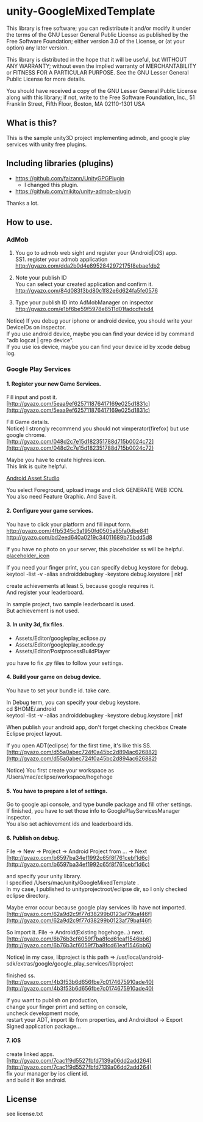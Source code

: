
# unity-GoogleMixedTemplate

This library is free software; you can redistribute it and/or modify it under the terms of the GNU Lesser General Public License as published by the Free Software Foundation; either version 3.0 of the License, or (at your option) any later version.

This library is distributed in the hope that it will be useful, but WITHOUT ANY WARRANTY; without even the implied warranty of MERCHANTABILITY or FITNESS FOR A PARTICULAR PURPOSE. See the GNU Lesser General Public License for more details.

You should have received a copy of the GNU Lesser General Public License along with this library; if not, write to the Free Software Foundation, Inc., 51 Franklin Street, Fifth Floor, Boston, MA 02110-1301 USA

## What is this?
This is the sample unity3D project implementing admob, and google play services with unity free plugins.

## Including libraries (plugins)
* https://github.com/faizann/UnityGPGPlugin 
  - I changed this plugin. 
* https://github.com/mikito/unity-admob-plugin 

Thanks a lot. 

## How to use.

### AdMob

1. You go to admob web sight and register your (Android|iOS) app.  
SS1. register your admob application  
http://gyazo.com/dda2b0d4e8952842972175f8ebaefdb2  

2. Note your publish ID  
You can select your created application and confirm it.  
http://gyazo.com/84d083f3bd80c1f82e6d624fa5fe0576  

3. Type your publish ID into AdMobManager on inspector  
http://gyazo.com/e1bf6be59f5978e8511d01fadcdfebd4  

Notice) If you debug your iphone or android device, you should write your DeviceIDs on inspector.  
If you use android device, maybe you can find your device id by command "adb logcat | grep device".  
If you use ios device, maybe you can find your device id by xcode debug log.  

### Google Play Services

#### 1. Register your new Game Services.  
Fill input and post it.  
[http://gyazo.com/5eaa9ef625711876417169e025d1831c](http://gyazo.com/5eaa9ef625711876417169e025d1831c)  

Fill Game details.  
Notice) I strongly recommend you should not vimperator(firefox) but use google chrome.  
[http://gyazo.com/048d2c7e15d182351788d715b0024c72](http://gyazo.com/048d2c7e15d182351788d715b0024c72)  

Maybe you have to create highres icon.  
This link is quite helpful.  

[Android Asset Studio](http://android-ui-utils.googlecode.com/hg/asset-studio/dist/icons-launcher.html#foreground.space.trim=1&foreground.space.pad=0&foreColor=33b5e5%2C0&crop=0&backgroundShape=none&backColor=ffffff%2C100)

You select Foreground, upload image and click GENERATE WEB ICON.  
You also need Feature Graphic. And Save it.  

#### 2. Configure your game services.  
You have to click your platform and fill input form.  
http://gyazo.com/4fb5345c3a1950fd0505a85fa0dbe841  
http://gyazo.com/bd2eed640a0219c34011689b75bdd5d8  

If you have no photo on your server, this placeholder ss will be helpful.  
[placeholder_icon](https://developers.google.com/games/services/downloads/placeholder-screenshot1-320x480.jpg)  

If you need your finger print, you can specify debug.keystore for debug.  
keytool -list -v -alias androiddebugkey -keystore debug.keystore | nkf  

create achievements at least 5, because google requires it.  
And register your leaderboard.  

In sample project, two sample leaderboard is used.  
But achievement is not used.  


#### 3. In unity 3d, fix files.  
* Assets/Editor/googleplay_eclipse.py
* Assets/Editor/googleplay_xcode.py
* Assets/Editor/PostprocessBuildPlayer

you have to fix .py files to follow your settings.  


#### 4. Build your game on debug device.  
You have to set your bundle id. take care.  

In Debug term, you can specify your debug keystore.  
cd $HOME/.android  
keytool -list -v -alias androiddebugkey -keystore debug.keystore | nkf  

When publish your android app, don't forget checking checkbox Create Eclipse project layout.  


If you open ADT(eclipse) for the first time, it's like this SS.  
[http://gyazo.com/d55a0abec724f0a45bc2d894ac626882](http://gyazo.com/d55a0abec724f0a45bc2d894ac626882)  

Notice) You first create your workspace as /Users/mac/eclipse/workspace/hogehoge  


#### 5. You have to prepare a lot of settings.  
Go to google api console, and type bundle package and fill other settings.  
If finished, you have to set those info to GooglePlayServicesManager inspector.  
You also set achievement ids and leaderboard ids.  


#### 6. Publish on debug.  
File -> New -> Project -> Android Project from ... -> Next  
[http://gyazo.com/b6597ba34ef1992c65f8f761cebf1d6c](http://gyazo.com/b6597ba34ef1992c65f8f761cebf1d6c) 

and specify your unity library.  
I specified /Users/mac/unity/GoogleMixedTemplate .  
In my case, I published to unityprojectroot/eclipse dir, so I only checked eclipse directory.  
 
Maybe error occur because google play services lib have not imported.  
[http://gyazo.com/62a9d2c9f77d38299b0123af79baf46f](http://gyazo.com/62a9d2c9f77d38299b0123af79baf46f)

So import it.  File -> Android(Existing hogehoge...) next.  
[http://gyazo.com/6b76b3cf6059f7ba8fcd61eaf1546bb6](http://gyazo.com/6b76b3cf6059f7ba8fcd61eaf1546bb6)  

Notice) in my case, libproject is this path => /usr/local/android-sdk/extras/google/google_play_services/libproject  

finished ss.  
[http://gyazo.com/4b3f53b6d656fbe7c0174675910ade40](http://gyazo.com/4b3f53b6d656fbe7c0174675910ade40)  

If you want to publish on production,  
 change your finger print and setting on console,  
 uncheck development mode,  
 restart your ADT, import lib from properties, and Androidtool -> Export Signed application package...  

#### 7. iOS  
create linked apps.  
[http://gyazo.com/7cac1f9d5527fbfd7139a06dd2add264](http://gyazo.com/7cac1f9d5527fbfd7139a06dd2add264)  
fix your manager by ios client id.  
and build it like android.  

## License
see license.txt

